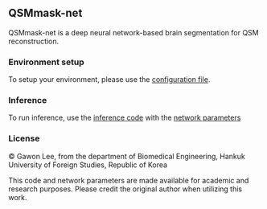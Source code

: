## QSMmask-net
QSMmask-net is a deep neural network-based brain segmentation for QSM reconstruction.

### Environment setup
To setup your environment, please use the  [configuration file](/QSMmask_net_environment.yaml).

### Inference
To run inference, use the [inference code](inference/QSMmask_net_inference_share_v1.ipynb) with the [network parameters](inference/QSMmask_net_parameters.pth)

### License 
© Gawon Lee, from the department of Biomedical Engineering, Hankuk University of Foreign Studies, Republic of Korea

This code and network parameters are made available for academic and research purposes. Please credit the original author when utilizing this work.
